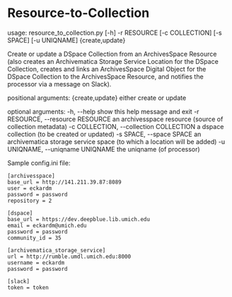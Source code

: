 Resource-to-Collection
======================

usage: resource_to_collection.py [-h] -r RESOURCE [-c COLLECTION] [-s SPACE]
                                 [-u UNIQNAME]
                                 {create,update}

Create or update a DSpace Collection from an ArchivesSpace Resource (also
creates an Archivematica Storage Service Location for the DSpace Collection,
creates and links an ArchivesSpace Digital Object for the DSpace Collection to
the ArchivesSpace Resource, and notifies the processor via a message on
Slack).

positional arguments:
  {create,update}       either create or update

optional arguments:
  -h, --help            show this help message and exit
  -r RESOURCE, --resource RESOURCE
                        an archivesspace resource (source of collection
                        metadata)
  -c COLLECTION, --collection COLLECTION
                        a dspace collection (to be created or updated)
  -s SPACE, --space SPACE
                        an archivematica storage service space (to which a
                        location will be added)
  -u UNIQNAME, --uniqname UNIQNAME
                        the uniqname (of processor)

Sample config.ini file:

```
[archivesspace]
base_url = http://141.211.39.87:8089
user = eckardm
password = password
repository = 2

[dspace]
base_url = https://dev.deepblue.lib.umich.edu
email = eckardm@umich.edu
password = password
community_id = 35

[archivematica_storage_service]
url = http://rumble.umdl.umich.edu:8000
username = eckardm
password = password

[slack]
token = token
```
